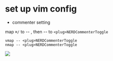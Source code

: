 # set up vim config


- commenter setting 

map `⌘/` to -- , then -- to `<plug>NERDCommenterToggle`

```
vmap -- <plug>NERDCommenterToggle
nmap -- <plug>NERDCommenterToggle
```

![](https://i.imgur.com/0Cv4qSM.gif)
